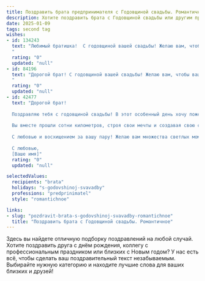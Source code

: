 ```yaml
---
title: Поздравить брата предпринимателя с Годовщиной свадьбы. Романтичное
description: Хотите поздравить брата с Годовщиной свадьбы или другим праздником? Наш ИИ создаст незабываемое поздравление, а вы обязательно выделитесь среди других.  
date: 2025-01-09
tags: second tag
wishes:
- id: 134243
  text: "Любимый братишка!  С годовщиной вашей свадьбы! Желаю вам, чтобы ваша любовь, как крепкий и успешный бизнес, процветала и множилась с каждым годом, принося только радость, счастье и безграничное взаимопонимание. Пусть ваш семейный очаг всегда будет полон тепла, уюта и  нежности, а  ваша жизнь –  волшебной сказкой, в которой вы – главные герои.  Счастья вам, мои дорогие!
  "
  rating: "0"
  updated: "null"
- id: 84196
  text: "Дорогой брат! С годовщиной вашей свадьбы! Желаю вам, чтобы ваша любовь, крепкая и нежная, как ваш семейный бизнес, процветала с каждым годом, принося всё новые и новые радости. Пусть ваш дом всегда будет полон счастья, тепла и  взаимного уважения.  Будьте счастливы, любите друг друга и цените каждый миг, проведенный вместе!
  "
  rating: "0"
  updated: "null"
- id: 42477
  text: "Дорогой брат!
  
  Поздравляю тебя с годовщиной свадьбы! В этот особенный день хочу пожелать вам не только любви, но и взаимопонимания, которое крепче всего на свете. Пусть между вами всегда будет тепло, как в самом уютном доме, и поддержка, как в самом успешном бизнесе.
  
  Вы вместе прошли сотни километров, строя свои мечты и создавая свою счастливую историю. Пусть каждый день вашей жизни будет напоминать вам о том, как прекрасно быть вместе, и пусть искра романтики никогда не угасает в ваших сердцах.
  
  С любовью и восхищением за вашу пару! Желаю вам множества светлых моментов, чтобы каждый миг был напоен счастьем и сердечным теплом. Поддерживайте друг друга, как вы поддерживаете свои дела, и пусть ваш союз крепнет с каждым годом.
  
  С любовью,
  [Ваше имя]"
  rating: "0"
  updated: "null"

selectedValues:
  recipients: "brata"
  holidays: "s-godovshinoj-svavadby"
  professions: "predprinimatel"
  style: "romantichnoe"

links:
- slug: "pozdravit-brata-s-godovshinoj-svavadby-romantichnoe"
  title: "Поздравить брата с Годовщиной свадьбы. Романтичное"
---
```


Здесь вы найдете отличную подборку поздравлений на любой случай.
Хотите поздравить друга с днём рождения, коллегу с профессиональным праздником или близких с Новым годом? У нас есть всё, чтобы сделать ваш поздравительный текст незабываемым. Выбирайте нужную категорию и находите лучшие слова для ваших близких и друзей!
